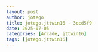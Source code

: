 ```yaml
---
layout: post
author: jotego
title: jotego.jttwin16 - 3ccd5f9
date: 2025-07-05
categories: [Arcade, jttwin16]
tags: [jotego.jttwin16]
---
```


